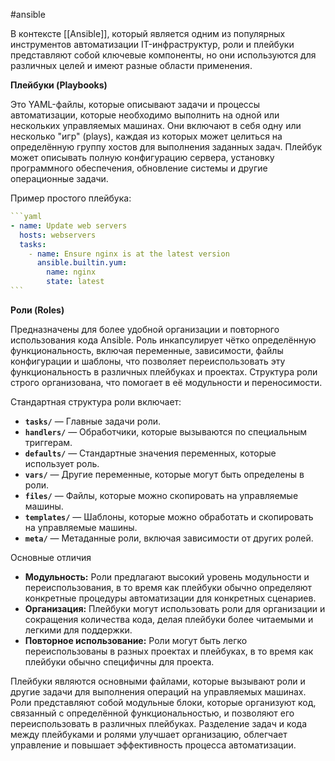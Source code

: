 #ansible

В контексте [[Ansible]], который является одним из популярных инструментов автоматизации IT-инфраструктур, роли и плейбуки представляют собой ключевые компоненты, но они используются для различных целей и имеют разные области применения.

**Плейбуки (Playbooks)**

Это YAML-файлы, которые описывают задачи и процессы автоматизации, которые необходимо выполнить на одной или нескольких управляемых машинах. Они включают в себя одну или несколько "игр" (plays), каждая из которых может целиться на определённую группу хостов для выполнения заданных задач. Плейбук может описывать полную конфигурацию сервера, установку программного обеспечения, обновление системы и другие операционные задачи.

Пример простого плейбука:

````yaml
```yaml
- name: Update web servers
  hosts: webservers
  tasks:
    - name: Ensure nginx is at the latest version
      ansible.builtin.yum:
        name: nginx
        state: latest
```
````

**Роли (Roles)**

Предназначены для более удобной организации и повторного использования кода Ansible. Роль инкапсулирует чётко определённую функциональность, включая переменные, зависимости, файлы конфигурации и шаблоны, что позволяет переиспользовать эту функциональность в различных плейбуках и проектах. Структура роли строго организована, что помогает в её модульности и переносимости.

Стандартная структура роли включает:

- **`tasks/`** — Главные задачи роли.
- **`handlers/`** — Обработчики, которые вызываются по специальным триггерам.
- **`defaults/`** — Стандартные значения переменных, которые использует роль.
- **`vars/`** — Другие переменные, которые могут быть определены в роли.
- **`files/`** — Файлы, которые можно скопировать на управляемые машины.
- **`templates/`** — Шаблоны, которые можно обработать и скопировать на управляемые машины.
- **`meta/`** — Метаданные роли, включая зависимости от других ролей.

Основные отличия

- **Модульность:** Роли предлагают высокий уровень модульности и переиспользования, в то время как плейбуки обычно определяют конкретные процедуры автоматизации для конкретных сценариев.
- **Организация:** Плейбуки могут использовать роли для организации и сокращения количества кода, делая плейбуки более читаемыми и легкими для поддержки.
- **Повторное использование:** Роли могут быть легко переиспользованы в разных проектах и плейбуках, в то время как плейбуки обычно специфичны для проекта.

Плейбуки являются основными файлами, которые вызывают роли и другие задачи для выполнения операций на управляемых машинах. Роли представляют собой модульные блоки, которые организуют код, связанный с определённой функциональностью, и позволяют его переиспользовать в различных плейбуках. Разделение задач и кода между плейбуками и ролями улучшает организацию, облегчает управление и повышает эффективность процесса автоматизации.
